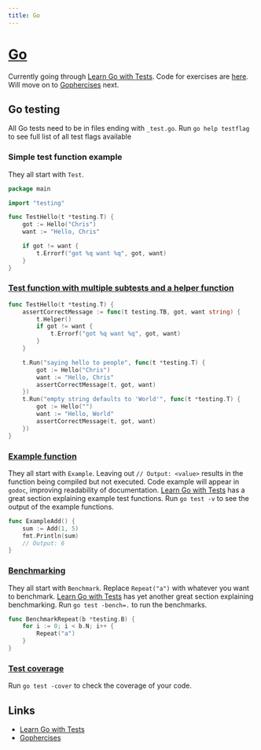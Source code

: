 ```yaml
---
title: Go
---
```


# [Go](https://go.dev/)

Currently going through [Learn Go with Tests](https://quii.gitbook.io/learn-go-with-tests/). Code for exercises are [here](https://github.com/stoic-cat/learn-go-with-tests). Will move on to [Gophercises](https://piped.kavin.rocks/watch?v=s1wC1IvwvxE&list=PLVEltXlEeWglGINo25GxVfvSSylLVg4r1&index=1) next.

## Go testing

All Go tests need to be in files ending with `_test.go`. Run `go help testflag` to see full list of all test flags available

### Simple test function example
They all start with `Test`.

```go showLineNumbers
package main

import "testing"

func TestHello(t *testing.T) {
	got := Hello("Chris")
	want := "Hello, Chris"

	if got != want {
		t.Errorf("got %q want %q", got, want)
	}
}
```

### [Test function with multiple subtests and a helper function](https://quii.gitbook.io/learn-go-with-tests/go-fundamentals/hello-world#hello-world...-again)

```go showLineNumbers
func TestHello(t *testing.T) {
	assertCorrectMessage := func(t testing.TB, got, want string) {
		t.Helper()
		if got != want {
			t.Errorf("got %q want %q", got, want)
		}
	}

	t.Run("saying hello to people", func(t *testing.T) {
		got := Hello("Chris")
		want := "Hello, Chris"
		assertCorrectMessage(t, got, want)
	})
	t.Run("empty string defaults to 'World'", func(t *testing.T) {
		got := Hello("")
		want := "Hello, World"
		assertCorrectMessage(t, got, want)
	})
}
```

### [Example function](https://go.dev/blog/examples)
They all start with `Example`. Leaving out `// Output: <value>` results in the function being compiled but not executed. Code example will appear in `godoc`, improving readability of documentation. [Learn Go with Tests](https://quii.gitbook.io/learn-go-with-tests/go-fundamentals/integers#examples) has a great section explaining example test functions. Run `go test -v` to see the output of the example functions.

```go showLineNumbers
func ExampleAdd() {
	sum := Add(1, 5)
	fmt.Println(sum)
	// Output: 6
}
```

### [Benchmarking](https://pkg.go.dev/testing#hdr-Benchmarks)

They all start with `Benchmark`. Replace `Repeat("a")` with whatever you want to benchmark. [Learn Go with Tests](https://quii.gitbook.io/learn-go-with-tests/go-fundamentals/iteration#benchmarking) has yet another great section explaining benchmarking. Run `go test -bench=.` to run the benchmarks.

```go showLineNumbers
func BenchmarkRepeat(b *testing.B) {
	for i := 0; i < b.N; i++ {
		Repeat("a")
	}
}
```

### [Test coverage](https://go.dev/blog/cover)

Run `go test -cover` to check the coverage of your code.

## Links

- [Learn Go with Tests](https://quii.gitbook.io/learn-go-with-tests/)
- [Gophercises](https://piped.kavin.rocks/watch?v=s1wC1IvwvxE&list=PLVEltXlEeWglGINo25GxVfvSSylLVg4r1&index=1)
